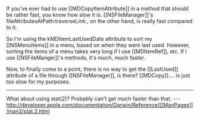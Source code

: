 If you've ever had to use [[MDCopyItemAttribute]] in a method that should be rather fast, you know how slow it is. [[NSFileManager]]'s fileAttributesAtPath:traverseLink:, on the other hand, is really fast compared to it.

So I'm using the kMDItemLastUsedDate attribute to sort my [[NSMenuItems]] in a menu, based on when they were last used. However, sorting the items of a menu takes very long if I use [[MDItemRef]], etc. If I use [[NSFileManger]]'s methods, it's much, much faster.

Now, to finally come to a point, there is no way to get the [[LastUsed]] attribute of a file through [[NSFileManager]], is there? [[MDCopy]].... is just too slow for my purposes.

----

What about using stat(2)? Probably can't get much faster than that. --- http://developer.apple.com/documentation/Darwin/Reference/[[ManPages]]/man2/stat.2.html